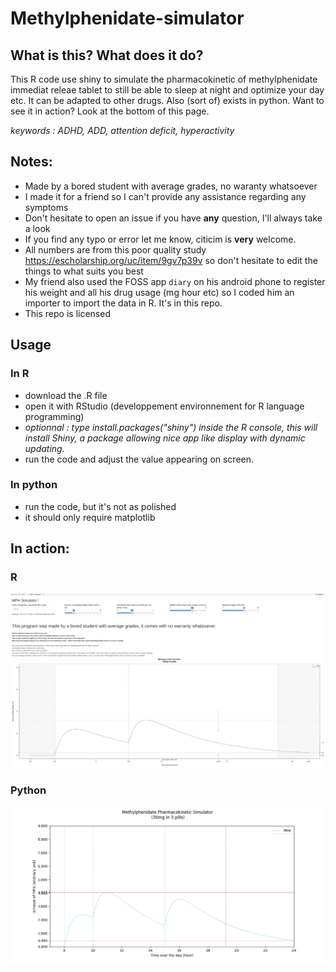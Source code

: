 # Methylphenidate-simulator
## What is this? What does it do?
This R code use shiny to simulate the pharmacokinetic of methylphenidate immediat releae tablet to still be able to sleep at night and optimize your day etc. It can be adapted to other drugs. Also (sort of) exists in python. Want to see it in action? Look at the bottom of this page.

*keywords : ADHD, ADD, attention deficit, hyperactivity*

## Notes:

* Made by a bored student with average grades, no waranty whatsoever
* I made it for a friend so I can't provide any assistance regarding any symptoms
* Don't hesitate to open an issue if you have **any** question, I'll always take a look
* If you find any typo or error let me know, citicim is **very** welcome.
* All numbers are from this poor quality study  https://escholarship.org/uc/item/9gv7p39v so don't hesitate to edit the things to what suits you best
* My friend also used the FOSS app `diary` on his android phone to register his weight and all his drug usage (mg hour etc) so I coded him an importer to import the data in R. It's in this repo.
* This repo is licensed




## Usage
### In R
* download the .R file
* open it with RStudio (developpement environnement for R language programming)
* *optionnal : type install.packages("shiny") inside the R console, this will install Shiny, a package allowing nice app like display with dynamic updating.*
* run the code and adjust the value appearing on screen.
### In python 
* run the code, but it's not as polished
* it should only require matplotlib


## In action:
### R
![ ](screenshots/screenshot.png)
### Python
![ ](screenshots/screenshot_python.png)
